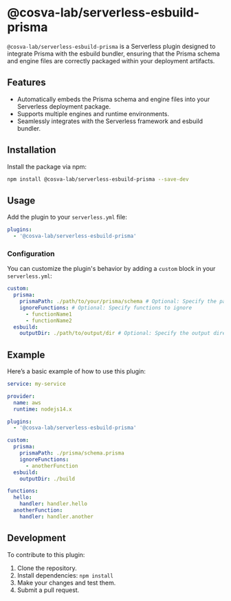 # @cosva-lab/serverless-esbuild-prisma

`@cosva-lab/serverless-esbuild-prisma` is a Serverless plugin designed to integrate Prisma with the esbuild bundler, ensuring that the Prisma schema and engine files are correctly packaged within your deployment artifacts.

## Features

- Automatically embeds the Prisma schema and engine files into your Serverless deployment package.
- Supports multiple engines and runtime environments.
- Seamlessly integrates with the Serverless framework and esbuild bundler.

## Installation

Install the package via npm:

```bash
npm install @cosva-lab/serverless-esbuild-prisma --save-dev
```

## Usage

Add the plugin to your `serverless.yml` file:

```yaml
plugins:
  - '@cosva-lab/serverless-esbuild-prisma'
```

### Configuration

You can customize the plugin's behavior by adding a `custom` block in your `serverless.yml`:

```yaml
custom:
  prisma:
    prismaPath: ./path/to/your/prisma/schema # Optional: Specify the path to your Prisma schema
    ignoreFunctions: # Optional: Specify functions to ignore
      - functionName1
      - functionName2
  esbuild:
    outputDir: ./path/to/output/dir # Optional: Specify the output directory for esbuild
```

## Example

Here’s a basic example of how to use this plugin:

```yaml
service: my-service

provider:
  name: aws
  runtime: nodejs14.x

plugins:
  - '@cosva-lab/serverless-esbuild-prisma'

custom:
  prisma:
    prismaPath: ./prisma/schema.prisma
    ignoreFunctions:
      - anotherFunction
  esbuild:
    outputDir: ./build

functions:
  hello:
    handler: handler.hello
  anotherFunction:
    handler: handler.another
```

## Development

To contribute to this plugin:

1. Clone the repository.
2. Install dependencies: `npm install`
3. Make your changes and test them.
4. Submit a pull request.

